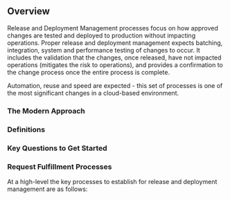 ## Overview 

Release and Deployment Management processes focus on how approved changes are tested and deployed to production without impacting operations. Proper release and deployment management expects batching, integration, system and performance testing of changes to occur. It includes the validation that the changes, once released, have not impacted operations (mitigates the risk to operations), and provides a confirmation to the change process once the entire process is complete. 

 

Automation, reuse and speed are expected - this set of processes is one of the most significant changes in a cloud-based environment. 

 

### The Modern Approach 

<TODO> 

 

### Definitions 

<TODO> 

 

### Key Questions to Get Started 

<TODO> 

 

### Request Fulfillment Processes 

At a high-level the key processes to establish for release and deployment management are as follows: 

 

<TODO> 
